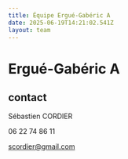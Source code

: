 ```yaml
---
title: Équipe Ergué-Gabéric A
date: 2025-06-19T14:21:02.541Z
layout: team
---
```


# Ergué-Gabéric A



## contact 

Sébastien CORDIER

06 22 74 86 11

scordier@gmail.com

